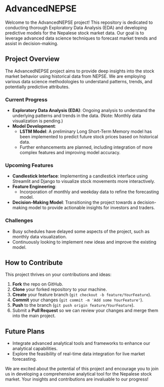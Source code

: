 # AdvancedNEPSE

Welcome to the AdvancedNEPSE project! This repository is dedicated to conducting thorough Exploratory Data Analysis (EDA) and developing predictive models for the Nepalese stock market data. Our goal is to leverage advanced data science techniques to forecast market trends and assist in decision-making.

## Project Overview

The AdvancedNEPSE project aims to provide deep insights into the stock market behavior using historical data from NEPSE. We are employing various data science methodologies to understand patterns, trends, and potentially predictive attributes.

### Current Progress
- **Exploratory Data Analysis (EDA)**: Ongoing analysis to understand the underlying patterns and trends in the data. (Note: Monthly data visualization is pending.)
- **Model Development**:
  - **LSTM Model**: A preliminary Long Short-Term Memory model has been implemented to predict future stock prices based on historical data.
  - Further enhancements are planned, including integration of more complex features and improving model accuracy.

### Upcoming Features
- **Candlestick Interface**: Implementing a candlestick interface using Streamlit and Django to visualize stock movements more interactively.
- **Feature Engineering**:
  - Incorporation of monthly and weekday data to refine the forecasting model.
- **Decision-Making Model**: Transitioning the project towards a decision-making model to provide actionable insights for investors and traders.

### Challenges
- Busy schedules have delayed some aspects of the project, such as monthly data visualization.
- Continuously looking to implement new ideas and improve the existing model.

## How to Contribute

This project thrives on your contributions and ideas:
1. **Fork** the repo on GitHub.
2. **Clone** your forked repository to your machine.
3. **Create** your feature branch (`git checkout -b feature/YourFeature`).
4. **Commit** your changes (`git commit -m 'Add some YourFeature'`).
5. **Push** to the branch (`git push origin feature/YourFeature`).
6. Submit a **Pull Request** so we can review your changes and merge them into the main project.

## Future Plans

- Integrate advanced analytical tools and frameworks to enhance our analytical capabilities.
- Explore the feasibility of real-time data integration for live market forecasting.

We are excited about the potential of this project and encourage you to join us in developing a comprehensive analytical tool for the Nepalese stock market. Your insights and contributions are invaluable to our progress!

